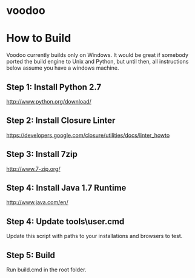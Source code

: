 voodoo
======

# How to Build

Voodoo currently builds only on Windows. It would be great if somebody ported the build engine to Unix and Python, but until then, all instructions below assume you have a windows machine.

## Step 1: Install Python 2.7

  http://www.python.org/download/
  
## Step 2: Install Closure Linter

  https://developers.google.com/closure/utilities/docs/linter_howto

## Step 3: Install 7zip

  http://www.7-zip.org/
  
## Step 4: Install Java 1.7 Runtime

  http://www.java.com/en/

## Step 4: Update tools\user.cmd

  Update this script with paths to your installations and browsers to test.

## Step 5: Build

  Run build.cmd in the root folder.
